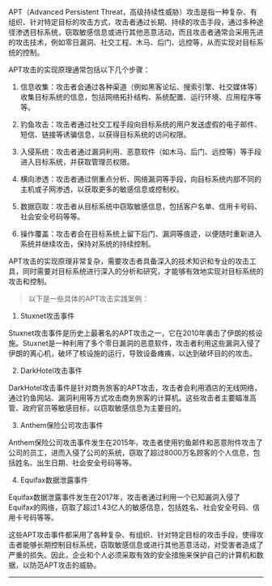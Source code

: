 

APT（Advanced Persistent Threat，高级持续性威胁）攻击是指一种复杂、有组织、针对特定目标的攻击方式，攻击者通过长期、持续的攻击手段，通过多种途径渗透目标系统，窃取敏感信息或进行其他恶意活动，而且攻击者通常会采用先进的攻击技术，例如零日漏洞、社交工程、木马、后门、远控等，从而实现对目标系统的控制。

APT攻击的实现原理通常包括以下几个步骤：

1.  信息收集：攻击者会通过各种渠道（例如黑客论坛、搜索引擎、社交媒体等）收集目标系统的信息，包括网络拓扑结构、系统配置、运行环境、应用程序等等。
    
2.  钓鱼攻击：攻击者通过社交工程手段向目标系统的用户发送虚假的电子邮件、短信、链接等诱骗信息，以获得目标系统的访问权限。
    
3.  入侵系统：攻击者通过漏洞利用、恶意软件（如木马、后门、远控等）等手段进入目标系统，并获取管理员权限。
    
4.  横向渗透：攻击者通过侧重点分析、网络漏洞等手段，向目标系统内部不同的主机或子网渗透，以获取更多的敏感信息或控制权。
    
5.  数据窃取：攻击者从目标系统中窃取敏感信息，包括客户名单、信用卡号码、社会安全号码等等。
    
6.  操作覆盖：攻击者会在目标系统上留下后门、漏洞等痕迹，以便随时重新进入系统并继续攻击，保持对系统的持续控制。
    

APT攻击的实现原理非常复杂，需要攻击者具备深入的技术知识和专业的攻击工具，同时需要对目标系统进行深入的分析和研究，才能够有效地实现对目标系统的攻击和控制。

> 以下是一些具体的APT攻击实践案例：

1.  Stuxnet攻击事件

Stuxnet攻击事件是历史上最著名的APT攻击之一，它在2010年袭击了伊朗的核设施。Stuxnet是一种利用了多个零日漏洞的恶意软件，攻击者利用这些漏洞入侵了伊朗的离心机，破坏了核设施的运行，导致设备瘫痪，以达到破坏目的的攻击。

2.  DarkHotel攻击事件

DarkHotel攻击事件是针对商务旅客的APT攻击，攻击者会利用酒店的无线网络，通过钓鱼网站、漏洞利用等方式攻击商务旅客的计算机。这些攻击者主要瞄准高管、政府官员等敏感目标，以窃取敏感信息为主要目的。

3.  Anthem保险公司攻击事件

Anthem保险公司攻击事件发生在2015年，攻击者使用钓鱼邮件和恶意附件攻击了公司的员工，进而入侵了公司的系统，窃取了超过8000万名顾客的个人信息，包括姓名、出生日期、社会安全号码等等。

4.  Equifax数据泄露事件

Equifax数据泄露事件发生在2017年，攻击者通过利用一个已知漏洞入侵了Equifax的网络，窃取了超过1.43亿人的敏感信息，包括姓名、社会安全号码、信用卡号码等等。

这些APT攻击事件都采用了各种复杂、有组织、针对特定目标的攻击手段，使得攻击者能够长期控制目标系统，窃取敏感信息或进行其他恶意活动，对受害者造成了严重的损失。因此，企业和个人必须采取有效的安全措施来保护自己的计算机和数据，以防范APT攻击的威胁。

---